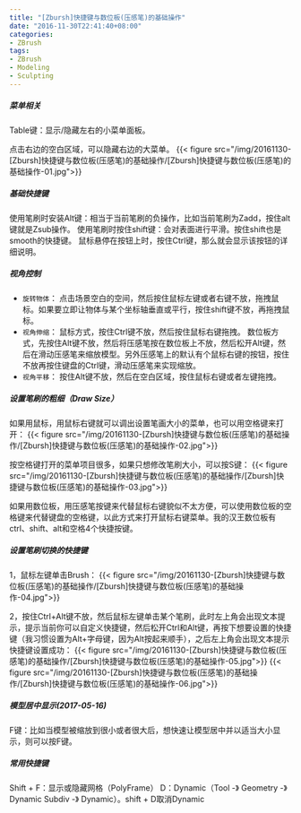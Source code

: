 ```yaml
---
title: "[Zbursh]快捷键与数位板(压感笔)的基础操作"
date: "2016-11-30T22:41:40+08:00"
categories:
- ZBrush
tags:
- ZBrush
- Modeling
- Sculpting
---
```



##### 菜单相关
Table键：显示/隐藏左右的小菜单面板。

点击右边的空白区域，可以隐藏右边的大菜单。
{{< figure src="/img/20161130-[Zbursh]快捷键与数位板(压感笔)的基础操作/[Zbursh]快捷键与数位板(压感笔)的基础操作-01.jpg">}}

##### 基础快捷键
使用笔刷时安装Alt键：相当于当前笔刷的负操作，比如当前笔刷为Zadd，按住alt键就是Zsub操作。
使用笔刷时按住shift键：会对表面进行平滑。按住shift也是smooth的快捷键。
鼠标悬停在按钮上时，按住Ctrl键，那么就会显示该按钮的详细说明。


##### 视角控制
* `旋转物体`：
点击场景空白的空间，然后按住鼠标左键或者右键不放，拖拽鼠标。如果要立即让物体与某个坐标轴垂直或平行，按住shift键不放，再拖拽鼠标。
* `视角伸缩`：
鼠标方式，按住Ctrl键不放，然后按住鼠标右键拖拽。
数位板方式，先按住Alt键不放，然后将压感笔按在数位板上不放，然后松开Alt键，然后在滑动压感笔来缩放模型。另外压感笔上的默认有个鼠标右键的按钮，按住不放再按住键盘的Ctrl键，滑动压感笔来实现缩放。
* `视角平移`：
按住Alt键不放，然后在空白区域，按住鼠标右键或者左键拖拽。


##### 设置笔刷的粗细（Draw Size）
如果用鼠标，用鼠标右键就可以调出设置笔画大小的菜单，也可以用空格键来打开：
{{< figure src="/img/20161130-[Zbursh]快捷键与数位板(压感笔)的基础操作/[Zbursh]快捷键与数位板(压感笔)的基础操作-02.jpg">}}

按空格键打开的菜单项目很多，如果只想修改笔刷大小，可以按S键：
{{< figure src="/img/20161130-[Zbursh]快捷键与数位板(压感笔)的基础操作/[Zbursh]快捷键与数位板(压感笔)的基础操作-03.jpg">}}

如果用数位板，用压感笔按键来代替鼠标右键貌似不太方便，可以使用数位板的空格键来代替键盘的空格键，以此方式来打开鼠标右键菜单。我的汉王数位板有ctrl、shift、alt和空格4个快捷按键。


##### 设置笔刷切换的快捷键
1，鼠标左键单击Brush：
{{< figure src="/img/20161130-[Zbursh]快捷键与数位板(压感笔)的基础操作/[Zbursh]快捷键与数位板(压感笔)的基础操作-04.jpg">}}

2，按住Ctrl+Alt键不放，然后鼠标左键单击某个笔刷，此时左上角会出现文本提示，提示当前你可以自定义快捷键，然后松开Ctrl和Alt键，再按下想要设置的快捷键（我习惯设置为Alt+字母键，因为Alt按起来顺手），之后左上角会出现文本提示快捷键设置成功：
{{< figure src="/img/20161130-[Zbursh]快捷键与数位板(压感笔)的基础操作/[Zbursh]快捷键与数位板(压感笔)的基础操作-05.jpg">}}
{{< figure src="/img/20161130-[Zbursh]快捷键与数位板(压感笔)的基础操作/[Zbursh]快捷键与数位板(压感笔)的基础操作-06.jpg">}}


##### 模型居中显示(2017-05-16)
F键：比如当模型被缩放到很小或者很大后，想快速让模型居中并以适当大小显示，则可以按F键。


##### 常用快捷键
Shift + F：显示或隐藏网格（PolyFrame）
D：Dynamic（Tool -》 Geometry -》 Dynamic Subdiv -》 Dynamic）。shift + D取消Dynamic



